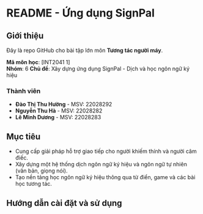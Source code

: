 # README - Ứng dụng SignPal	

## Giới thiệu

Đây là repo GitHub cho bài tập lớn môn **Tương tác người máy**.

**Mã môn học**: [INT2041 1]  
**Nhóm**: 6
**Chủ đề**: Xây dựng ứng dụng SignPal - Dịch và học ngôn ngữ ký hiệu

### Thành viên
- **Đào Thị Thu Hường** - MSV: 22028292
- **Nguyễn Thu Hà** - MSV: 22028282
- **Lê Minh Dương** - MSV: 22028283

## Mục tiêu
- Cung cấp giải pháp hỗ trợ giao tiếp cho người khiếm thính và người câm điếc.
- Xây dựng một hệ thống dịch ngôn ngữ ký hiệu và ngôn ngữ tự nhiên (văn bản, giọng nói).
- Tạo nền tảng học ngôn ngữ ký hiệu thông qua từ điển, game và các bài học tương tác.

## Hướng dẫn cài đặt và sử dụng
